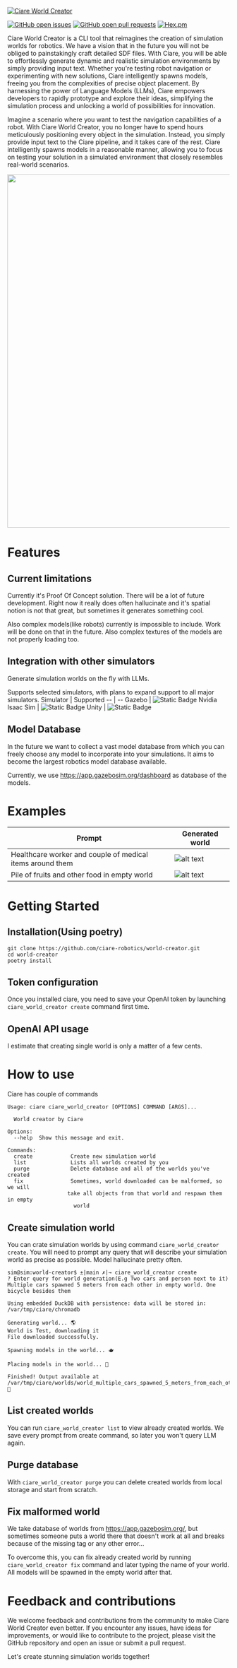 
[![Ciare World Creator](/docs/media/logo.png)](https://ciare.dev)

[![GitHub open issues](https://img.shields.io/github/issues-raw/ciare-robotics/world-creator.svg)](https://github.com/ciare/world-creator/issues)
[![GitHub open pull requests](https://img.shields.io/github/issues-pr-raw/ciare-robotics/world-creator.svg)](https://github.com/ciare/world-creator/pulls)
[![Hex.pm](https://img.shields.io/hexpm/l/plug.svg)](https://www.apache.org/licenses/LICENSE-2.0)

Ciare World Creator is a CLI tool that reimagines the creation of simulation worlds for robotics. We have a vision that in the future you will not be obliged to painstakingly craft detailed SDF files. With Ciare, you will be able to effortlessly generate dynamic and realistic simulation environments by simply providing input text. Whether you're testing robot navigation or experimenting with new solutions, Ciare intelligently spawns models, freeing you from the complexities of precise object placement. By harnessing the power of Language Models (LLMs), Ciare empowers developers to rapidly prototype and explore their ideas, simplifying the simulation process and unlocking a world of possibilities for innovation.

Imagine a scenario where you want to test the navigation capabilities of a robot. With Ciare World Creator, you no longer have to spend hours meticulously positioning every object in the simulation. Instead, you simply provide input text to the Ciare pipeline, and it takes care of the rest. Ciare intelligently spawns models in a reasonable manner, allowing you to focus on testing your solution in a simulated environment that closely resembles real-world scenarios.

<p align="center">
  <img width="800" src="https://cdn.jsdelivr.net/gh/ciare-robotics/world-creator@latest/docs/media/demo.svg">
</p>

# Features

## Current limitations

Currently it's Proof Of Concept solution. There will be a lot of future development. Right now it really does often hallucinate and it's spatial notion is not that great, but sometimes it generates something cool.

Also complex models(like robots) currently is impossible to include. Work will be done on that in the future. Also complex textures of the models are not properly loading too.

## Integration with other simulators
Generate simulation worlds on the fly with LLMs.

Supports selected simulators, with plans to expand support to all major simulators.
Simulator | Supported
-- | --
Gazebo | ![Static Badge](https://img.shields.io/badge/Yes-green)
Nvidia Isaac Sim | ![Static Badge](https://img.shields.io/badge/Planned-yellow) 
Unity   | ![Static Badge](https://img.shields.io/badge/Planned-yellow)

## Model Database
In the future we want to collect a vast model database from which you can freely choose any model to incorporate into your simulations. It aims to become the largest robotics model database available.

Currently, we use https://app.gazebosim.org/dashboard as database of the models.

# Examples

| Prompt  | Generated world |
| ------------- | ------------- |
| Healthcare worker and couple of medical items around them  | ![alt text](./docs/examples/medical.png)  |
| Pile of fruits and other food in empty world | ![alt text](./docs/examples/pile.png)  |



# Getting Started

## Installation(Using poetry)

```
git clone https://github.com/ciare-robotics/world-creator.git
cd world-creator
poetry install
```

## Token configuration

Once you installed ciare, you need to save your OpenAI token by launching `ciare_world_creator create` command first time.

## OpenAI API usage

I estimate that creating single world is only a matter of a few cents.

# How to use

Ciare has couple of commands

```console
Usage: ciare ciare_world_creator [OPTIONS] COMMAND [ARGS]...

  World creator by Ciare

Options:
  --help  Show this message and exit.

Commands:
  create            Create new simulation world
  list              Lists all worlds created by you
  purge             Delete database and all of the worlds you've created
  fix               Sometimes, world downloaded can be malformed, so we will
                   take all objects from that world and respawn them in empty
                     world

```

## Create simulation world

You can crate simulation worlds by using command `ciare_world_creator create`. You will need to prompt any query that will describe your simulation world as precise as possible. Model hallucinate pretty often.

```console
sim@sim:world-creator$ ±|main ✗|→ ciare_world_creator create
? Enter query for world generation(E.g Two cars and person next to it) Multiple cars spawned 5 meters from each other in empty world. One bicycle besides them

Using embedded DuckDB with persistence: data will be stored in: /var/tmp/ciare/chromadb

Generating world... 🌎
World is Test, downloading it
File downloaded successfully.

Spawning models in the world... 🫖

Placing models in the world... 📍

Finished! Output available at /var/tmp/ciare/worlds/world_multiple_cars_spawned_5_meters_from_each_other_in_empty_world_one_bicycle_besides_them.sdf 🦄
```

## List created worlds
You can run `ciare_world_creator list` to view already created worlds. We save every prompt from create command, so later you won't query LLM again.

## Purge database

With `ciare_world_creator purge` you can delete created worlds from local storage and start from scratch.

## Fix malformed world
We take database of worlds from https://app.gazebosim.org/, but sometimes someone puts a world there that doesn't work at all and breaks because of the missing tag or any other error...

To overcome this, you can fix already created world by running `ciare_world_creator fix` command and later typing the name of your world. All models will be spawned in the empty world after that.

# Feedback and contributions
We welcome feedback and contributions from the community to make Ciare World Creator even better. If you encounter any issues, have ideas for improvements, or would like to contribute to the project, please visit the GitHub repository and open an issue or submit a pull request.

Let's create stunning simulation worlds together!

